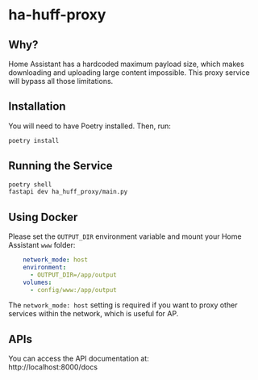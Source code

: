 # ha-huff-proxy

## Why?
Home Assistant has a hardcoded maximum payload size, which makes downloading and uploading large content impossible. This proxy service will bypass all those limitations.

## Installation
You will need to have Poetry installed. Then, run:
```bash
poetry install
```

## Running the Service
```bash
poetry shell
fastapi dev ha_huff_proxy/main.py
```

## Using Docker
Please set the `OUTPUT_DIR` environment variable and mount your Home Assistant `www` folder:

```yaml
    network_mode: host
    environment:
      - OUTPUT_DIR=/app/output
    volumes:
      - config/www:/app/output
```

The `network_mode: host` setting is required if you want to proxy other services within the network, which is useful for AP.

## APIs
You can access the API documentation at:  
http://localhost:8000/docs